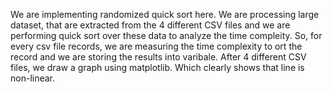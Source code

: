 We are implementing randomized quick sort here. We are processing large dataset, that are extracted from the 4 different CSV files and we are performing quick sort over these data to analyze the time compleity. So, for every csv file records, we are measuring the time complexity to ort the record and we are storing the results into varibale. After 4 different CSV files, we draw a graph using matplotlib. Which clearly shows that line is non-linear.
